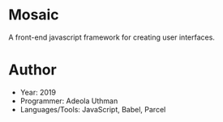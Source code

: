 # Mosaic
A front-end javascript framework for creating user interfaces.

# Author
- Year: 2019
- Programmer: Adeola Uthman
- Languages/Tools: JavaScript, Babel, Parcel